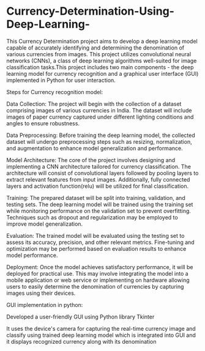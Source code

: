 # Currency-Determination-Using-Deep-Learning-
This Currency Determination project aims to develop a deep learning model capable of accurately identifying and determining the denomination of various currencies from images. This project utilizes convolutional neural networks (CNNs), a class of deep learning algorithms well-suited for image classification tasks.This project includes two main components - the deep learning model for currency recognition and a graphical user interface (GUI) implemented in Python for user interaction.


Steps for Currency recognition model:

Data Collection: The project will begin with the collection of a dataset comprising images of various currencies in India. The dataset will include images of  paper currency captured under different lighting conditions and angles to ensure robustness.

Data Preprocessing: Before training the deep learning model, the collected dataset will undergo preprocessing steps such as resizing, normalization, and augmentation to enhance model generalization and performance.

Model Architecture: The core of the project involves designing and implementing a CNN architecture tailored for currency classification. The architecture will consist of convolutional layers followed by pooling layers to extract relevant features from input images. Additionally, fully connected layers and activation function(relu) will be utilized for final classification.

Training: The prepared dataset will be split into training, validation, and testing sets. The deep learning model will be trained using the training set while monitoring performance on the validation set to prevent overfitting. Techniques such as dropout and regularization may be employed to improve model generalization.

Evaluation: The trained model will be evaluated using the testing set to assess its accuracy, precision,  and other relevant metrics. Fine-tuning and optimization may be performed based on evaluation results to enhance model performance.

Deployment: Once the model achieves satisfactory performance, it will be deployed for practical use. This may involve integrating the model into a mobile application or web service or implementing on hardware allowing users to easily determine the denomination of currencies by capturing images using their devices.

GUI implementation in python:

Developed a user-friendly GUI using Python library Tkinter

It uses the device's camera for capturing the  real-time currency  image and  classify using trained deep learning model which is integrated into GUI and it displays recognized currency along with its denomination

